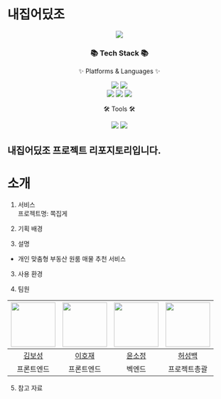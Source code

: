 # 내집어딨조
<div align=center>
	<img src="https://capsule-render.vercel.app/api?type=waving&color=auto&height=200&section=header&text=내집어딨조&fontSize=100" />	
</div>
<div align=center>
	<h3>📚 Tech Stack 📚</h3>
	<p>✨ Platforms & Languages ✨</p>
</div>
<div align="center">
	<img src="https://img.shields.io/badge/HTML5-E34F26?style=flat&logo=HTML5&logoColor=white" />
	<img src="https://img.shields.io/badge/CSS3-1572B6?style=flat&logo=CSS3&logoColor=white" style="width='300px'; height='150px'/>
	<img src="https://img.shields.io/badge/JavaScript-F7DF1E?style=flat&logo=JavaScript&logoColor=white" />
	<br>
	<img src="https://img.shields.io/badge/Python-3776AB?style=flat&logo=Python&logoColor=white"/></a>
	<img src="https://img.shields.io/badge/Oracle%20SQL-F80000?style=flat&logo=Oracle&logoColor=white" />
	<img src="https://img.shields.io/badge/Django-092E20?style=flat&logo=Django&logoColor=white"/>
</div>
<div align=center>
	<p>🛠 Tools 🛠</p>
</div>
<div align=center>
	<img src="https://img.shields.io/badge/Visual%20Studio%20Code-007ACC?style=flat&logo=VisualStudioCode&logoColor=white" />
  	<img src="https://img.shields.io/badge/Jupyter%20Notebook-F37626?style=flat&logo=Jupyter&logoColor=white"/></a>
	<br>

</div>
<h2>내집어딨조 프로젝트 리포지토리입니다.</h2>

# 소개

1. 서비스  
프로젝트명: 쪽집게

2. 기획 배경  


2. 설명  
- 개인 맞춤형 부동산 원룸 매물 추천 서비스

3. 사용 환경  

4. 팀원   

|<img src="https://thumb.mt.co.kr/06/2022/08/2022080510591029236_1.jpg" width="100">|<img src="https://pbs.twimg.com/media/DdCRW8NU0AEVjw6?format=jpg&name=4096x4096" width="100">|<img src="https://cdn.k-trendynews.com/news/photo/202211/149873_204830_240.jpg" width="100">|<img src="https://cdn.lecturernews.com/news/photo/202211/112681_346644_4230.jpg" width="100">|
|:---:|:---:|:---:|:---:|
|[김보성](https://github.com/heavenlyview)|[이호재](https://github.com/rurxnrk1234)|[윤소정](https://github.com/ImInnocent)|[허성백](https://github.com/dearyeon)|
|프론트엔드|프론트엔드|벡엔드|프로젝트총괄|  

5. 참고 자료  


